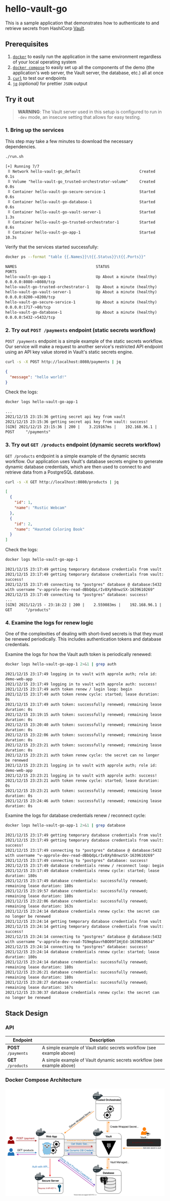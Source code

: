 # hello-vault-go

This is a sample application that demonstrates how to authenticate to and
retrieve secrets from HashiCorp [Vault][vault].

## Prerequisites

1. [`docker`][docker] to easily run the application in the same environment
   regardless of your local operating system
1. [`docker compose`][docker-compose] to easily set up all the components of the
   demo (the application's web server, the Vault server, the database, etc.) all
   at once
1. [`curl`][curl] to test our endpoints
1. [`jq`][jq] _(optional)_ for prettier `JSON` output

## Try it out

> **WARNING**: The Vault server used in this setup is configured to run in
> `-dev` mode, an insecure setting that allows for easy testing.

### 1. Bring up the services

This step may take a few minutes to download the necessary dependencies.

```bash
./run.sh
```

```
[+] Running 7/7
 ⠿ Network hello-vault-go_default                          Created        0.1s
 ⠿ Volume "hello-vault-go_trusted-orchestrator-volume"     Created        0.0s
 ⠿ Container hello-vault-go-secure-service-1               Started        0.6s
 ⠿ Container hello-vault-go-database-1                     Started        0.6s
 ⠿ Container hello-vault-go-vault-server-1                 Started        1.3s
 ⠿ Container hello-vault-go-trusted-orchestrator-1         Started        8.6s
 ⠿ Container hello-vault-go-app-1                          Started       10.3s

```

Verify that the services started successfully:

```bash
docker ps --format "table {{.Names}}\t{{.Status}}\t{{.Ports}}"
```

```
NAMES                                   STATUS                        PORTS
hello-vault-go-app-1                    Up About a minute (healthy)   0.0.0.0:8080->8080/tcp
hello-vault-go-trusted-orchestrator-1   Up About a minute (healthy)
hello-vault-go-vault-server-1           Up About a minute (healthy)   0.0.0.0:8200->8200/tcp
hello-vault-go-secure-service-1         Up About a minute (healthy)   0.0.0.0:1717->80/tcp
hello-vault-go-database-1               Up About a minute (healthy)   0.0.0.0:5432->5432/tcp
```

### 2. Try out `POST /payments` endpoint (static secrets workflow)

`POST /payments` endpoint is a simple example of the static secrets workflow.
Our service will make a request to another service's restricted API endpoint
using an API key value stored in Vault's static secrets engine.

```bash
curl -s -X POST http://localhost:8080/payments | jq
```

```json
{
  "message": "hello world!"
}
```

Check the logs:

```bash
docker logs hello-vault-go-app-1
```

```log
...
2021/12/15 23:15:36 getting secret api key from vault
2021/12/15 23:15:36 getting secret api key from vault: success!
[GIN] 2021/12/15 23:15:36 | 200 |    3.219167ms |    192.168.96.1 | POST     "/payments"
```

### 3. Try out `GET /products` endpoint (dynamic secrets workflow)

`GET /products` endpoint is a simple example of the dynamic secrets workflow.
Our application uses Vault's database secrets engine to generate dynamic
database credentials, which are then used to connect to and retrieve data from a
PostgreSQL database.

```bash
curl -s -X GET http://localhost:8080/products | jq
```

```json
[
  {
    "id": 1,
    "name": "Rustic Webcam"
  },
  {
    "id": 2,
    "name": "Haunted Coloring Book"
  }
]
```

Check the logs:

```bash
docker logs hello-vault-go-app-1
```

```log
2021/12/15 23:17:49 getting temporary database credentials from vault
2021/12/15 23:17:49 getting temporary database credentials from vault: success!
2021/12/15 23:17:49 connecting to "postgres" database @ database:5432 with username "v-approle-dev-read-dBbQdpLrIv8Xyh8nwzSX-1639610269"
2021/12/15 23:17:49 connecting to "postgres" database: success!
...
[GIN] 2021/12/15 - 23:18:22 | 200 |    2.559083ms |    192.168.96.1 | GET      "/products"
```

### 4. Examine the logs for renew logic

One of the complexities of dealing with short-lived secrets is that they must be
renewed periodically. This includes authentication tokens and database
credentials.

Examine the logs for how the Vault auth token is periodically renewed:

```bash
docker logs hello-vault-go-app-1 2>&1 | grep auth
```

```log
2021/12/15 23:17:49 logging in to vault with approle auth; role id: demo-web-app
2021/12/15 23:17:49 logging in to vault with approle auth: success!
2021/12/15 23:17:49 auth token renew / login loop: begin
2021/12/15 23:17:49 auth token renew cycle: started; lease duration: 0s
2021/12/15 23:17:49 auth token: successfully renewed; remaining lease duration: 0s
2021/12/15 23:19:15 auth token: successfully renewed; remaining lease duration: 0s
2021/12/15 23:20:40 auth token: successfully renewed; remaining lease duration: 0s
2021/12/15 23:22:06 auth token: successfully renewed; remaining lease duration: 0s
2021/12/15 23:23:21 auth token: successfully renewed; remaining lease duration: 0s
2021/12/15 23:23:21 auth token renew cycle: the secret can no longer be renewed
2021/12/15 23:23:21 logging in to vault with approle auth; role id: demo-web-app
2021/12/15 23:23:21 logging in to vault with approle auth: success!
2021/12/15 23:23:21 auth token renew cycle: started; lease duration: 0s
2021/12/15 23:23:21 auth token: successfully renewed; remaining lease duration: 0s
2021/12/15 23:24:46 auth token: successfully renewed; remaining lease duration: 0s
```

Examine the logs for database credentials renew / reconnect cycle:

```bash
docker logs hello-vault-go-app-1 2>&1 | grep database
```

```log
2021/12/15 23:17:49 getting temporary database credentials from vault
2021/12/15 23:17:49 getting temporary database credentials from vault: success!
2021/12/15 23:17:49 connecting to "postgres" database @ database:5432 with username "v-approle-dev-read-dBbQdpLrIv8Xyh8nwzSX-1639610269"
2021/12/15 23:17:49 connecting to "postgres" database: success!
2021/12/15 23:17:49 database credentials renew / reconnect loop: begin
2021/12/15 23:17:49 database credentials renew cycle: started; lease duration: 180s
2021/12/15 23:17:49 database credentials: successfully renewed; remaining lease duration: 180s
2021/12/15 23:19:57 database credentials: successfully renewed; remaining lease duration: 180s
2021/12/15 23:22:06 database credentials: successfully renewed; remaining lease duration: 163s
2021/12/15 23:24:14 database credentials renew cycle: the secret can no longer be renewed
2021/12/15 23:24:14 getting temporary database credentials from vault
2021/12/15 23:24:14 getting temporary database credentials from vault: success!
2021/12/15 23:24:14 connecting to "postgres" database @ database:5432 with username "v-approle-dev-read-TG9mg6avrhBO09f1HjEd-1639610654"
2021/12/15 23:24:14 connecting to "postgres" database: success!
2021/12/15 23:24:14 database credentials renew cycle: started; lease duration: 180s
2021/12/15 23:24:14 database credentials: successfully renewed; remaining lease duration: 180s
2021/12/15 23:26:21 database credentials: successfully renewed; remaining lease duration: 180s
2021/12/15 23:28:27 database credentials: successfully renewed; remaining lease duration: 167s
2021/12/15 23:30:37 database credentials renew cycle: the secret can no longer be renewed
```

## Stack Design

### API

| Endpoint             | Description                                                            |
| -------------------- | ---------------------------------------------------------------------- |
| **POST** `/payments` | A simple example of Vault static secrets workflow (see example above)  |
| **GET** `/products`  | A simple example of Vault dynamic secrets workflow (see example above) |

### Docker Compose Architecture

![arch overview](images/arch-overview.svg)

[vault]:           https://www.vaultproject.io/
[docker]:          https://docs.docker.com/get-docker/
[docker-compose]:  https://docs.docker.com/compose/install/
[curl]:            https://curl.se/
[jq]:              https://stedolan.github.io/jq/
